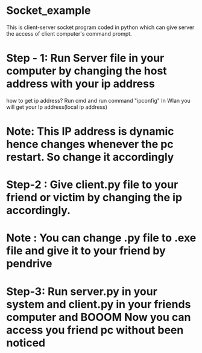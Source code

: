 # Socket_example
This is client-server socket program coded in python which can give server the access of client computer's command prompt.
# Step - 1: Run Server file in your computer by changing the host address with your ip address
how to get ip address?
Run cmd and run command "ipconfig"
In Wlan you will get your Ip address(local ip address)
# Note: This IP address is dynamic hence changes whenever the pc restart. So change it accordingly


# Step-2 : Give client.py file to your friend or victim by changing the ip accordingly.
# Note : You can change .py file to .exe file and give it to your friend by pendrive



# Step-3: Run server.py in your system and client.py in your friends computer and BOOOM Now you can access you friend pc without been noticed
